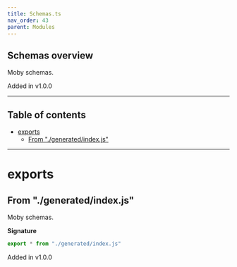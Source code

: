 ```yaml
---
title: Schemas.ts
nav_order: 43
parent: Modules
---
```


## Schemas overview

Moby schemas.

Added in v1.0.0

---

<h2 class="text-delta">Table of contents</h2>

- [exports](#exports)
  - [From "./generated/index.js"](#from-generatedindexjs)

---

# exports

## From "./generated/index.js"

Moby schemas.

**Signature**

```ts
export * from "./generated/index.js"
```

Added in v1.0.0
